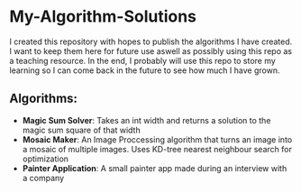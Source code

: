 # My-Algorithm-Solutions
I created this repository with hopes to publish the algorithms I have created. I want to keep them here for future use aswell as possibly using this repo as a teaching resource. In the end, I probably will use this repo to store my learning so I can come back in the future to see how much I have grown.

## Algorithms:

- **Magic Sum Solver**: Takes an int width and returns a solution to the magic sum square of that width
- **Mosaic Maker**: An Image Proccessing algorithm that turns an image into a mosaic of multiple images. Uses KD-tree nearest neighbour search for optimization
- **Painter Application**: A small painter app made during an interview with a company
